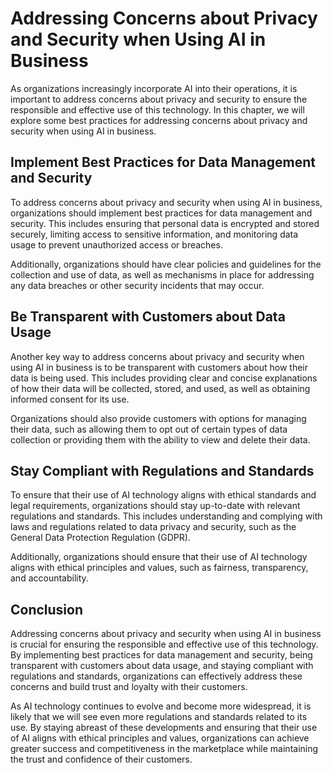 Addressing Concerns about Privacy and Security when Using AI in Business
============================================================================================================================================================

As organizations increasingly incorporate AI into their operations, it is important to address concerns about privacy and security to ensure the responsible and effective use of this technology. In this chapter, we will explore some best practices for addressing concerns about privacy and security when using AI in business.

Implement Best Practices for Data Management and Security
---------------------------------------------------------

To address concerns about privacy and security when using AI in business, organizations should implement best practices for data management and security. This includes ensuring that personal data is encrypted and stored securely, limiting access to sensitive information, and monitoring data usage to prevent unauthorized access or breaches.

Additionally, organizations should have clear policies and guidelines for the collection and use of data, as well as mechanisms in place for addressing any data breaches or other security incidents that may occur.

Be Transparent with Customers about Data Usage
----------------------------------------------

Another key way to address concerns about privacy and security when using AI in business is to be transparent with customers about how their data is being used. This includes providing clear and concise explanations of how their data will be collected, stored, and used, as well as obtaining informed consent for its use.

Organizations should also provide customers with options for managing their data, such as allowing them to opt out of certain types of data collection or providing them with the ability to view and delete their data.

Stay Compliant with Regulations and Standards
---------------------------------------------

To ensure that their use of AI technology aligns with ethical standards and legal requirements, organizations should stay up-to-date with relevant regulations and standards. This includes understanding and complying with laws and regulations related to data privacy and security, such as the General Data Protection Regulation (GDPR).

Additionally, organizations should ensure that their use of AI technology aligns with ethical principles and values, such as fairness, transparency, and accountability.

Conclusion
----------

Addressing concerns about privacy and security when using AI in business is crucial for ensuring the responsible and effective use of this technology. By implementing best practices for data management and security, being transparent with customers about data usage, and staying compliant with regulations and standards, organizations can effectively address these concerns and build trust and loyalty with their customers.

As AI technology continues to evolve and become more widespread, it is likely that we will see even more regulations and standards related to its use. By staying abreast of these developments and ensuring that their use of AI aligns with ethical principles and values, organizations can achieve greater success and competitiveness in the marketplace while maintaining the trust and confidence of their customers.
